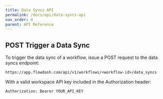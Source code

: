 ```yaml
---
title: Data Syncs API
permalink: /docs/api/data-syncs-api
nav_order: 4
parent: API Reference
---
```

## POST Trigger a Data Sync

To trigger the data sync of a workflow, issue a POST request to the data syncs endpoint:

```
https://app.flowdash.com/api/v1/workflows/<workflow-id>/data_syncs
```

With a valid workspace API key included in the Authorization header:

```
Authorization: Bearer YOUR_API_KEY
```
